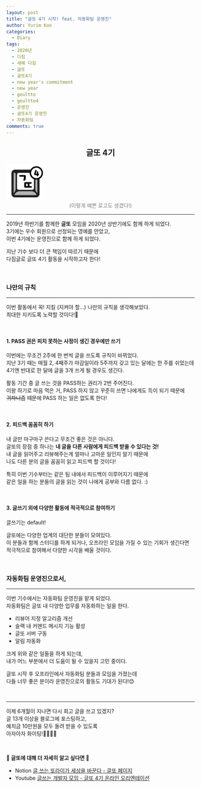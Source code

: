 ```yaml
---
layout: post
title: "글또 4기 시작! feat. 자동화팀 운영진"
author: Yurim Koo
categories:
  - Diary
tags:
  - 2020년
  - 다짐
  - 새해 다짐
  - 글또 
  - 글또4기
  - new year's commitment
  - new year
  - geultto
  - geultto4
  - 운영진
  - 글또4기 운영진
  - 자동화팀
comments: true
---
```


<center><h2>글또 4기</h2></center>

<!-- <img src="/assets/img/new_years_commitment/1.png" width="20%" height="20%" title="글또4기로고" alt="글또4기로고" style="display: inline;"> -->

<img src="/assets/img/geultto4/1.png" width="20%" height="20%" title="글또4기로고" alt="글또4기로고">

<center><span style="color:grey">(이렇게 예쁜 로고도 생겼다!)</span></center>

-----

2019년 하반기를 함께한 **글또** 모임을 2020년 상반기에도 함께 하게 되었다.  
3기에는 우수 회원으로 선정되는 영예를 안았고,  
이번 4기에는 운영진으로 함께 하게 되었다.  

지난 기수 보다 더 큰 책임이 따르기 때문에  
다짐글로 글또 4기 활동을 시작하고자 한다!  

<br>


### 나만의 규칙 

------

이번 활동에서 꼭! 지킬 (지켜야 할...) 나만의 규칙을 생각해보았다.  
최대한 지키도록 노력할 것이다!💪  

<br>

#### 1. PASS 권은 피치 못하는 사정이 생긴 경우에만 쓰기

이번에는 무조건 2주에 한 번씩 글을 쓰도록 규칙이 바뀌었다.  
지난 3기 때는 매월 2, 4째주가 마감일이라 5주까지 갖고 있는 달에는 한 주를 쉬었는데  
4기엔 반대로 한 달에 글을 3개 쓰게 될 경우도 생긴다.  

활동 기간 중 글 쓰는 것을 PASS하는 권리가 2번 주어진다.  
이왕 하기로 마음 먹은 거, PASS 하지 않고 꾸준히 쓰면 나에게도 득이 되기 때문에  
~~귀차니즘~~ 때문에 PASS 하는 일은 없도록 한다!


<br>

#### 2. 피드백 꼼꼼히 하기

내 글만 마구마구 쓴다고 무조건 좋은 것은 아니다.  
글또의 장점 중 하나는 **내 글을 다른 사람에게 피드백 받을 수 있다는 것!**  
내 글을 읽어주고 리뷰해주는게 얼마나 고마운 일인지 알기 때문에  
나도 다른 분의 글을 꼼꼼히 읽고 피드백 할 것이다!  

특히 이번 기수부터는 같은 팀 내에서 피드백이 이루어지기 때문에  
같은 일을 하는 분들의 글을 읽는 것이 나에게 공부와 다름 없다. :)  

<br>

#### 3. 글쓰기 외에 다양한 활동에 적극적으로 참여하기

글쓰기는 default!  

글또에는 다양한 업계의 대단한 분들이 모여있다.  
이 분들과 함께 스터디를 하게 되거나, 오프라인 모임을 가질 수 있는 기회가 생긴다면  
적극적으로 참여해서 다양한 시각을 배울 것이다.  

<br>

### 자동화팀 운영진으로서,

-----

이번 기수에서는 자동화팀 운영진을 맡게 되었다.  
자동화팀은 글또 내 다양한 업무를 자동화하는 일을 한다.  

- 리뷰어 지정 알고리즘 개선 
- 슬랙 내 커맨드 메시지 기능 활성 
- 글또 서버 구동 
- 알림 자동화 

크게 위와 같은 일들을 하게 되는데,  
내가 어느 부분에서 더 도움이 될 수 있을지 고민 중이다.  

글또 시작 후 오프라인에서 자동화팀 분들과 모임을 가졌는데  
다들 너무 좋은 분이라 운영진으로의 활동도 기대가 된다!😊  

<br> 

-----

이제 6개월이 지나면 다시 회고 글을 쓰고 있겠지?  
글 13개 이상을 블로그에 포스팅하고,  
예치금 10만원을 모두 돌려 받을 수 있도록  
아자아자 화이팅!👩🏻‍💻📝

<br>

**🔻 글또에 대해 더 자세히 알고 싶다면 🔻**
- Notion [글 쓰는 또라이가 세상을 바꾼다 - 글또 페이지](https://bit.ly/geultto)
- Youtube [글쓰는 개발자 모임 - 글또 4기 온라인 오리엔테이션
](https://www.youtube.com/watch?v=P3pl3SSazFM&feature=youtu.be)

<br>